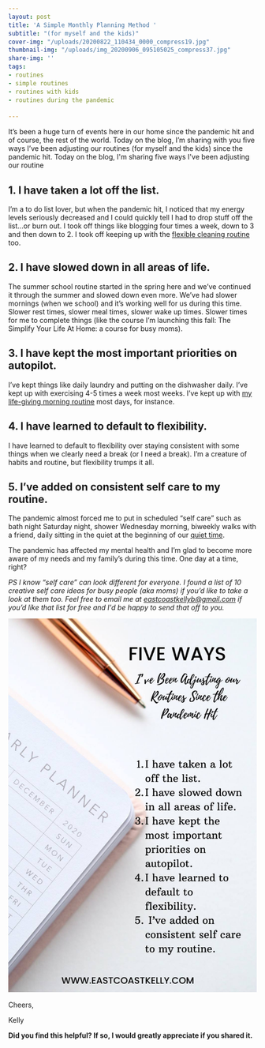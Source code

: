 ```yaml
---
layout: post
title: 'A Simple Monthly Planning Method '
subtitle: "(for myself and the kids)"
cover-img: "/uploads/20200822_110434_0000_compress19.jpg"
thumbnail-img: "/uploads/img_20200906_095105025_compress37.jpg"
share-img: ''
tags:
- routines
- simple routines
- routines with kids
- routines during the pandemic

---
```

It’s been a huge turn of events here in our home since the pandemic hit and of course, the rest of the world. Today on the blog, I’m sharing with you five ways I’ve been adjusting our routines (for myself and the kids) since the pandemic hit. Today on the blog, I'm sharing five ways I've been adjusting our routine

## 1. I have taken a lot off the list.

I’m a to do list lover, but when the pandemic hit, I noticed that my energy levels seriously decreased and I could quickly tell I had to drop stuff off the list…or burn out. I took off things like blogging four times a week, down to 3 and then down to 2. I took off keeping up with the [flexible cleaning routine](https://www.eastcoastkelly.com/2020-08-16-sample-blog-post-copy/) too.

## 2. I have slowed down in all areas of life.

The summer school routine started in the spring here and we’ve continued it through the summer and slowed down even more. We’ve had slower mornings (when we school) and it’s working well for us during this time. Slower rest times, slower meal times, slower wake up times. Slower times for me to complete things (like the course I’m launching this fall: The Simplify Your Life At Home: a course for busy moms).

## 3. I have kept the most important priorities on autopilot.

I’ve kept things like daily laundry and putting on the dishwasher daily. I’ve kept up with exercising 4-5 times a week most weeks. I’ve kept up with [my life-giving morning routine](https://www.eastcoastkelly.com/2020-08-27-how-to-have-a-morning-routine-with-children-around/) most days, for instance.

## 4. I have learned to default to flexibility.

I have learned to default to flexibility over staying consistent with some things when we clearly need a break (or I need a break). I’m a creature of habits and routine, but flexibility trumps it all.

## 5. I’ve added on consistent self care to my routine.

The pandemic almost forced me to put in scheduled “self care” such as bath night Saturday night, shower Wednesday morning, biweekly walks with a friend, daily sitting in the quiet at the beginning of our [quiet time](https://www.eastcoastkelly.com/2020-08-29-how-to-have-quiet-time-with-kids/).

The pandemic has affected my mental health and I’m glad to become more aware of my needs and my family’s during this time. One day at a time, right?

_PS I know “self care” can look different for everyone. I found a list of 10 creative self care ideas for busy people (aka moms) if you’d like to take a look at them too. Feel free to email me at_ [_eastcoastkellyb@gmail.com_](mailto:eastcoastkellyb@gmail.com) _if you’d like that list for free and I'd be happy to send that off to you._

![An overview of the five tips. ](/uploads/five-ways-i-ve-been-adjusting-our-routines-since-the-pandemic-hit-1-_compress11.jpg "Pandemicroutine")

Cheers,

Kelly

**Did you find this helpful? If so, I would greatly appreciate if you shared it.**